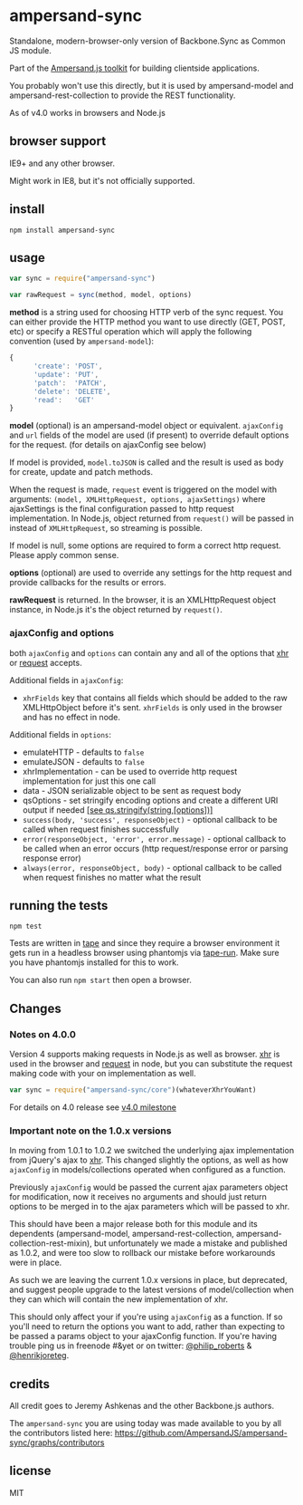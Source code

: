 # ampersand-sync

Standalone, modern-browser-only version of Backbone.Sync as Common JS module.

<!-- starthide -->
Part of the [Ampersand.js toolkit](http://ampersandjs.com) for building clientside applications.
<!-- endhide -->

You probably won't use this directly, but it is used by ampersand-model and ampersand-rest-collection to provide the REST functionality.

As of v4.0 works in browsers and Node.js 


## browser support

IE9+ and any other browser.

Might work in IE8, but it's not officially supported.

## install

```
npm install ampersand-sync
```

## usage

```js
var sync = require("ampersand-sync")

var rawRequest = sync(method, model, options)
```

**method** is a string used for choosing HTTP verb of the sync request. You can either provide the HTTP method you want to use directly (GET, POST, etc) or specify a RESTful operation which will apply the following convention (used by `ampersand-model`):
```js
{
      'create': 'POST',
      'update': 'PUT',
      'patch':  'PATCH',
      'delete': 'DELETE',
      'read':   'GET'
}
```

**model** (optional) is an ampersand-model object or equivalent. `ajaxConfig` and `url` fields of the model are used (if present) to override default options for the request. (for details on ajaxConfig see below)

If model is provided, `model.toJSON` is called and the result is used as body for create, update and patch methods.

When the request is made, `request` event is triggered on the model with arguments: `(model, XMLHttpRequest, options, ajaxSettings)` where ajaxSettings is the final configuration passed to http request implementation. In Node.js, object returned from `request()` will be passed in instead of  `XMLHttpRequest`, so streaming is possible.

If model is null, some options are required to form a correct http request. Please apply common sense.
 
**options** (optional) are used to override any settings for the http request and provide callbacks for the results or errors.

**rawRequest** is returned. In the browser, it is an XMLHttpRequest object instance, in Node.js it's the object returned by `request()`. 

### ajaxConfig and options

both `ajaxConfig` and `options` can contain any and all of the options that [xhr](https://github.com/Raynos/xhr) or [request](https://github.com/request/request) accepts.

Additional fields in `ajaxConfig`:
 - `xhrFields` key that contains all fields which should be added to the raw XMLHttpObject before it's sent. `xhrFields` is only used in the browser and has no effect in node.

Additional fields in `options`:
 - emulateHTTP - defaults to `false`
 - emulateJSON - defaults to `false`
 - xhrImplementation - can be used to override http request implementation for just this one call
 - data - JSON serializable object to be sent as request body
 - qsOptions - set stringify encoding options and create a different URI output if needed [[see qs.stringify(string,[options])]](https://www.npmjs.com/package/qs/v/4.0.0#stringifying)
 - `success(body, 'success', responseObject)` - optional callback to be called when request finishes successfully
 - `error(responseObject, 'error', error.message)` - optional callback to be called when an error occurs (http request/response error or parsing response error)
 - `always(error, responseObject, body)` - optional callback to be called when request finishes no matter what the result


## running the tests

```
npm test
```

Tests are written in [tape](https://github.com/substack/tape) and since they require a browser environment it gets run in a headless browser using phantomjs via [tape-run](https://github.com/juliangruber/tape-run). Make sure you have phantomjs installed for this to work. 

You can also run `npm start` then open a browser.

<!-- starthide -->

## Changes

### Notes on 4.0.0

Version 4 supports making requests in Node.js as well as browser.  [xhr](https://github.com/Raynos/xhr) is used in the browser and [request](https://github.com/request/request) in node, but you can substitute the request making code with your on implementation as well.

```js
var sync = require("ampersand-sync/core")(whateverXhrYouWant)
```

For details on 4.0 release see [v4.0 milestone](https://github.com/AmpersandJS/ampersand-sync/issues?utf8=%E2%9C%93&q=milestone%3Av4.0)

### Important note on the 1.0.x versions

In moving from 1.0.1 to 1.0.2 we switched the underlying ajax implementation from jQuery's ajax to [xhr](http://github.com/raynos/xhr). This changed slightly the options, as well as how `ajaxConfig` in models/collections operated when configured as a function.

Previously `ajaxConfig` would be passed the current ajax parameters object for modification, now it receives no arguments and should just return options to be merged in to the ajax parameters which will be passed to xhr.

This should have been a major release both for this module and its dependents (ampersand-model, ampersand-rest-collection, ampersand-collection-rest-mixin), but unfortunately we made a mistake and published as 1.0.2, and were too slow to rollback our mistake before workarounds were in place.

As such we are leaving the current 1.0.x versions in place, but deprecated, and suggest people upgrade to the latest versions of model/collection when they can which will contain the new implementation of xhr.

This should only affect your if you're using `ajaxConfig` as a function. If so you'll need to return the options you want to add, rather than expecting to be passed a params object to your ajaxConfig function. If you're having trouble ping us in freenode #&yet or on twitter: [@philip_roberts](http://twitter.com/philip_roberts) & [@henrikjoreteg](http://twitter.com/henrikjoreteg).


## credits

All credit goes to Jeremy Ashkenas and the other Backbone.js authors.

The `ampersand-sync` you are using today was made available to you by all the contributors listed here: https://github.com/AmpersandJS/ampersand-sync/graphs/contributors


## license

MIT

<!-- endhide -->
